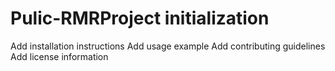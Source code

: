 # Pulic-RMRProject initialization
Add installation instructions
Add usage example
Add contributing guidelines
Add license information
